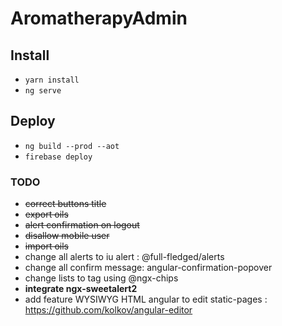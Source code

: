 # AromatherapyAdmin

## Install 
- `yarn install`
- `ng serve`
## Deploy
- `ng build --prod --aot`
- `firebase deploy`

### TODO
- ~~correct buttons title~~
- ~~export oils~~
- ~~alert confirmation on logout~~
- ~~disallow mobile user~~
- ~~import oils~~
- change all alerts to iu alert : @full-fledged/alerts
- change all confirm message: angular-confirmation-popover
- change lists to tag using @ngx-chips
- **integrate ngx-sweetalert2**
- add feature WYSIWYG HTML angular to edit static-pages : https://github.com/kolkov/angular-editor
